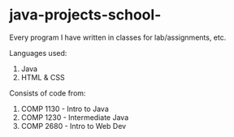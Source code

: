 # java-projects-school-
Every program I have written in classes for lab/assignments, etc. 

Languages used:
1. Java
2. HTML & CSS
   
Consists of code from:
1. COMP 1130 - Intro to Java
2. COMP 1230 - Intermediate Java
3. COMP 2680 - Intro to Web Dev
